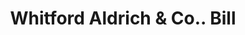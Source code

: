 ---
doi: 10.7916/D8Z90QH7
date_other: '1900'
date_other_textual: '1900'
form: printed ephemera
genre:
- Invoices
name:
- Whitford Aldrich & Co.
object_in_context_url: https://biggert.cul.columbia.edu/items/view/ave_biggert_01551
subject_hierarchical_geographic:
- Providence, Rhode Island, United States
subject_name:
- Whitford Aldrich & Co.
title: Whitford Aldrich & Co.. Bill
sort_title: Whitford Aldrich & Co.. Bill
call_number: ave_biggert_01551
coordinates:
- 41.82361111111111,-71.42222222222223
pid: ave_biggert_01551
identifiers: ave_biggert_01551
thumbnail: https://derivativo-3.library.columbia.edu/iiif/2/ldpd:343897/full/!256,256/0/native.jpg
permalink: "/biggert/ave_biggert_01551/"
layout: iiif-image-page
---